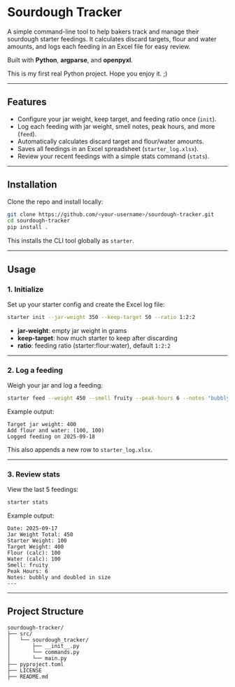 # Sourdough Tracker

A simple command-line tool to help bakers track and manage their sourdough starter feedings.
It calculates discard targets, flour and water amounts, and logs each feeding in an Excel file for easy review.

Built with **Python**, **argparse**, and **openpyxl**.

This is my first real Python project. Hope you enjoy it. ;)

---

## Features

* Configure your jar weight, keep target, and feeding ratio once (`init`).
* Log each feeding with jar weight, smell notes, peak hours, and more (`feed`).
* Automatically calculates discard target and flour/water amounts.
* Saves all feedings in an Excel spreadsheet (`starter_log.xlsx`).
* Review your recent feedings with a simple stats command (`stats`).

---

## Installation

Clone the repo and install locally:

```bash
git clone https://github.com/<your-username>/sourdough-tracker.git
cd sourdough-tracker
pip install .
```

This installs the CLI tool globally as `starter`.

---

## Usage

### 1. Initialize

Set up your starter config and create the Excel log file:

```bash
starter init --jar-weight 350 --keep-target 50 --ratio 1:2:2
```

* **jar-weight**: empty jar weight in grams
* **keep-target**: how much starter to keep after discarding
* **ratio**: feeding ratio (starter\:flour\:water), default `1:2:2`

---

### 2. Log a feeding

Weigh your jar and log a feeding:

```bash
starter feed --weight 450 --smell fruity --peak-hours 6 --notes "bubbly and doubled in size"
```

Example output:

```
Target jar weight: 400
Add flour and water: (100, 100)
Logged feeding on 2025-09-18
```

This also appends a new row to `starter_log.xlsx`.

---

### 3. Review stats

View the last 5 feedings:

```bash
starter stats
```

Example output:

```
Date: 2025-09-17
Jar Weight Total: 450
Starter Weight: 100
Target Weight: 400
Flour (calc): 100
Water (calc): 100
Smell: fruity
Peak Hours: 6
Notes: bubbly and doubled in size
---
```

---

## Project Structure

```
sourdough-tracker/
├── src/
│   └── sourdough_tracker/
│       ├── __init__.py
│       └── commands.py
│       └── main.py
├── pyproject.toml
├── LICENSE
├── README.md
```
